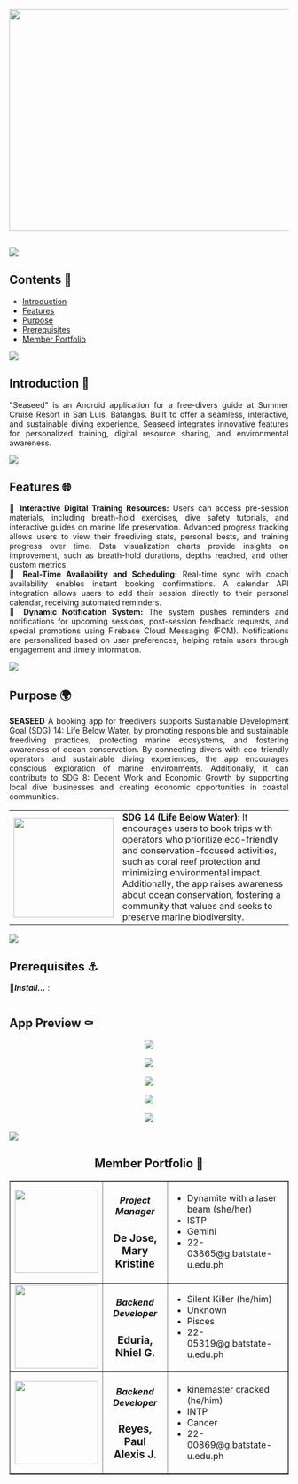 <p align="center">
    <img src="https://i.ibb.co/1zrfLqV/Untitled-design-7.png" height="400" width="700"/><br><br>
</p>

<img src="https://user-images.githubusercontent.com/73097560/115834477-dbab4500-a447-11eb-908a-139a6edaec5c.gif"><br>

## Contents 🐠
- [Introduction](#introduction)
- [Features](#features)
- [Purpose](#purpose)
- [Prerequisites](#prereqs)
- [Member Portfolio](#members)


<img src="https://user-images.githubusercontent.com/73097560/115834477-dbab4500-a447-11eb-908a-139a6edaec5c.gif"><br>

### <a name="introduction"></a>
## Introduction 🌊
<div align="justify">
	
"Seaseed" is an Android application for a free-divers guide at Summer Cruise Resort in San Luis, Batangas. Built to offer a seamless, interactive, and sustainable diving experience, Seaseed integrates innovative features for personalized training, digital resource sharing, and environmental awareness.


</div>

<img src="https://user-images.githubusercontent.com/73097560/115834477-dbab4500-a447-11eb-908a-139a6edaec5c.gif"><br>

### <a name="features"></a>
## Features 🌐
<div align="justify">
	
🔹 **Interactive Digital Training Resources:** Users can access pre-session materials, including breath-hold exercises, dive safety tutorials, and interactive guides on marine life preservation.
Advanced progress tracking allows users to view their freediving stats, personal bests, and training progress over time.
Data visualization charts provide insights on improvement, such as breath-hold durations, depths reached, and other custom metrics.
<br>
🔹 **Real-Time Availability and Scheduling:** Real-time sync with coach availability enables instant booking confirmations.
A calendar API integration allows users to add their session directly to their personal calendar, receiving automated reminders.<br>
🔹 **Dynamic Notification System:** The system pushes reminders and notifications for upcoming sessions, post-session feedback requests, and special promotions using Firebase Cloud Messaging (FCM).
Notifications are personalized based on user preferences, helping retain users through engagement and timely information.<br>
</div>

<img src="https://user-images.githubusercontent.com/73097560/115834477-dbab4500-a447-11eb-908a-139a6edaec5c.gif"><br>

### <a name="purpose"></a>
## Purpose 🌍
<div align="justify">
	
**SEASEED** A booking app for freedivers supports Sustainable Development Goal (SDG) 14: Life Below Water, by promoting responsible and sustainable freediving practices, protecting marine ecosystems, and fostering awareness of ocean conservation. By connecting divers with eco-friendly operators and sustainable diving experiences, the app encourages conscious exploration of marine environments. Additionally, it can contribute to SDG 8: Decent Work and Economic Growth by supporting local dive businesses and creating economic opportunities in coastal communities.
<br>

<table>
    <tr>
        <th><img src="https://i.ibb.co/sjCvBWn/14-SDG-Make-Every-Day-Count-Gifs-GDU.gif" width=180 height=180/></th>
        <td><strong>SDG 14 (Life Below Water):</strong>  It encourages users to book trips with operators who prioritize eco-friendly and conservation-focused activities, such as coral reef protection and minimizing environmental impact. Additionally, the app raises awareness about ocean conservation, fostering a community that values and seeks to preserve marine biodiversity.
    </tr>
</table>
</div>

<img src="https://user-images.githubusercontent.com/73097560/115834477-dbab4500-a447-11eb-908a-139a6edaec5c.gif"><br>

### <a name="prereqs"></a>
## Prerequisites ⚓
🔻***Install...*** : 
<pre><code></code></pre>
## App Preview ⚰️

<div align="center">
<a href="https://youtu.be/pVdu-sCM3tw?si=8mHpMwFMXqwYBYGl">
<img src="https://i.ibb.co/TvDdvS8/Untitled-design.png" height="auto" width="auto"><br><br></a>
<img src="https://i.ibb.co/4wbnXSy/Untitled-design-1.png" height="auto" width="auto"><br><br>
<img src="https://i.ibb.co/ypqypBc/Untitled-design-2.png" height="auto" width="auto"><br><br>
<img src="https://i.ibb.co/2PV31HN/Untitled-design-3.png" height="auto" width="auto"><br><br>
<img src="https://i.ibb.co/5BxVfq3/Untitled-design-4.png" height="auto" width="auto"><br><br>	
</div>	
<img src="https://user-images.githubusercontent.com/73097560/115834477-dbab4500-a447-11eb-908a-139a6edaec5c.gif"><br>

### <a name="members"></a>
<h2 align="center">Member Portfolio 💅</h2>

<table align="center" border="1" cellpadding="10" cellspacing="0">
  <tr>
    <td>
      <img src="https://i.ibb.co/NCqL8Wm/403629066-664455985677276-3442638710394462470-n.jpg" width="150" height="150" style="vertical-align: middle;">
    </td>
	  <td>
		  <h5 align ="center">Project Manager</h5>
		  <h3 align="center">De Jose, Mary Kristine</h3>
	  </td>
    <td>
      <ul>
        <li>Dynamite with a laser beam (she/her)</li>
        <li>ISTP</li>
        <li>Gemini</li>
        <li>22-03865@g.batstate-u.edu.ph</li>
      </ul>
    </td>
  </tr>
  <tr>
    <td>
      <img src="https://i.ibb.co/s2X13CG/photo.png" width="150" height="150" style="vertical-align: middle;">
    </td>
	  <td>
		  <h5 align ="center">Backend Developer</h5>
		  <h3 align="center">Eduria, Nhiel G.</h3>
	  </td>
    <td>
      <ul>
        <li>Silent Killer (he/him)</li>
        <li>Unknown</li>
        <li>Pisces</li>
        <li>22-05319@g.batstate-u.edu.ph</li>
      </ul>
    </td>
  </tr>
  <tr>
    <td>
      <img src="https://i.ibb.co/NWdZgqb/Untitled-design-1.png" width="150" height="150" style="vertical-align: middle;"><br>
    </td>
	  <td>
		  <h5 align ="center">Backend Developer</h5>
		  <h3 align="center">Reyes, Paul Alexis J.</h3>
	  </td>
    <td>
      <ul>
        <li>kinemaster cracked (he/him)</li>
        <li>INTP</li>
        <li>Cancer</li>
        <li>22-00869@g.batstate-u.edu.ph</li>
      </ul>
    </td>
  </tr>
</table>
